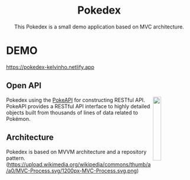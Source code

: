 <h1 align="center">Pokedex</h1>

<p align="center">
This Pokedex is a small demo application based on MVC architecture.<br>
</p>

# DEMO
https://pokedex-kelvinho.netlify.app

## Open API

<img src="https://user-images.githubusercontent.com/24237865/83422649-d1b1d980-a464-11ea-8c91-a24fdf89cd6b.png" align="right" width="21%"/>

Pokedex using the [PokeAPI](https://pokeapi.co/) for constructing RESTful API.<br>
PokeAPI provides a RESTful API interface to highly detailed objects built from thousands of lines of data related to Pokémon.

## Architecture
Pokedex is based on MVVM architecture and a repository pattern.
(https://upload.wikimedia.org/wikipedia/commons/thumb/a/a0/MVC-Process.svg/1200px-MVC-Process.svg.png)
